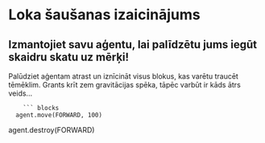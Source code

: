 # Loka šaušanas izaicinājums

## Izmantojiet savu aģentu, lai palīdzētu jums iegūt skaidru skatu uz mērķi!

Palūdziet aģentam atrast un iznīcināt visus blokus, kas varētu traucēt tēmēklim. Grants krīt zem gravitācijas spēka, tāpēc varbūt ir kāds ātrs veids...

````
    ``` blocks
  agent.move(FORWARD, 100)
````

agent.destroy(FORWARD)

```
```